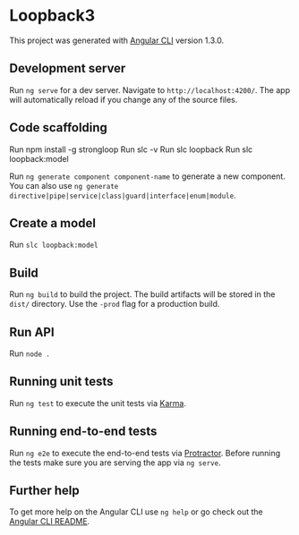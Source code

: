 # Loopback3

This project was generated with [Angular CLI](https://github.com/angular/angular-cli) version 1.3.0.

## Development server

Run `ng serve` for a dev server. Navigate to `http://localhost:4200/`. The app will automatically reload if you change any of the source files.

## Code scaffolding
Run npm install -g strongloop
Run slc -v
Run slc loopback
Run slc loopback:model

Run `ng generate component component-name` to generate a new component. You can also use `ng generate directive|pipe|service|class|guard|interface|enum|module`.

## Create a model
Run `slc loopback:model`

## Build

Run `ng build` to build the project. The build artifacts will be stored in the `dist/` directory. Use the `-prod` flag for a production build.

## Run API
Run `node .`

## Running unit tests

Run `ng test` to execute the unit tests via [Karma](https://karma-runner.github.io).

## Running end-to-end tests

Run `ng e2e` to execute the end-to-end tests via [Protractor](http://www.protractortest.org/).
Before running the tests make sure you are serving the app via `ng serve`.

## Further help

To get more help on the Angular CLI use `ng help` or go check out the [Angular CLI README](https://github.com/angular/angular-cli/blob/master/README.md).
